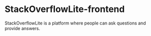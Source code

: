 # StackOverflowLite-frontend
StackOverflowLite is a platform where people can ask questions and provide answers.
